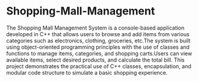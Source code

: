 # Shopping-Mall-Management
The Shopping Mall Management System is a console-based application developed in C++ that allows users to browse and add items from various categories such as electronics, clothing, groceries, etc.The system is built using object-oriented programming principles with the use of classes and functions to manage items, categories, and shopping carts.Users can view available items, select desired products, and calculate the total bill. This project demonstrates the practical use of C++ classes, encapsulation, and modular code structure to simulate a basic shopping experience.
